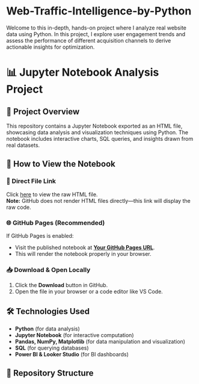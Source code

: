 # Web-Traffic-Intelligence-by-Python
Welcome to this in-depth, hands-on project where I analyze real website data using Python. In this project, I explore user engagement trends and assess the performance of different acquisition channels to derive actionable insights for optimization.


# 📊 Jupyter Notebook Analysis Project

## 📜 Project Overview
This repository contains a Jupyter Notebook exported as an HTML file, showcasing data analysis and visualization techniques using Python. The notebook includes interactive charts, SQL queries, and insights drawn from real datasets.

## 🚀 How to View the Notebook

### 🔗 Direct File Link
Click [here](https://github.com/yourusername/repo-name/blob/main/notebook.html) to view the raw HTML file.  
**Note:** GitHub does not render HTML files directly—this link will display the raw code.

### 🌐 GitHub Pages (Recommended)
If GitHub Pages is enabled:
- Visit the published notebook at **[Your GitHub Pages URL](https://yourusername.github.io/repo-name/notebook.html)**.
- This will render the notebook properly in your browser.

### 📥 Download & Open Locally
1. Click the **Download** button in GitHub.
2. Open the file in your browser or a code editor like VS Code.

## 🛠 Technologies Used
- **Python** (for data analysis)
- **Jupyter Notebook** (for interactive computation)
- **Pandas, NumPy, Matplotlib** (for data manipulation and visualization)
- **SQL** (for querying databases)
- **Power BI & Looker Studio** (for BI dashboards)

## 📂 Repository Structure
